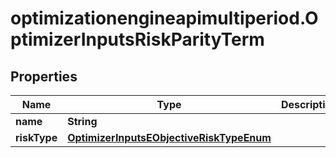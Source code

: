 # optimizationengineapimultiperiod.OptimizerInputsRiskParityTerm

## Properties

Name | Type | Description | Notes
------------ | ------------- | ------------- | -------------
**name** | **String** |  | [optional] 
**riskType** | [**OptimizerInputsEObjectiveRiskTypeEnum**](OptimizerInputsEObjectiveRiskTypeEnum.md) |  | [optional] 


